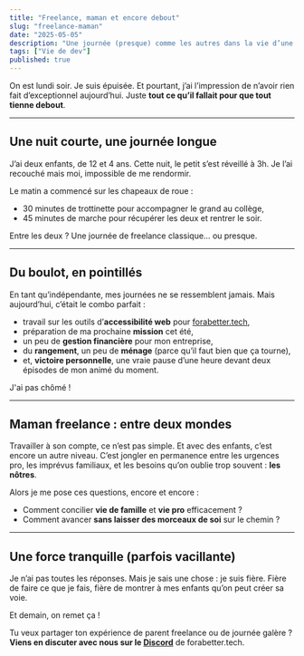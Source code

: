 ```yaml
---
title: "Freelance, maman et encore debout"
slug: "freelance-maman"
date: "2025-05-05"
description: "Une journée (presque) comme les autres dans la vie d’une développeuse freelance et maman"
tags: ["Vie de dev"]
published: true
---
```


On est lundi soir. Je suis épuisée. Et pourtant, j’ai l’impression de n’avoir rien fait d’exceptionnel aujourd’hui. Juste **tout ce qu’il fallait pour que tout tienne debout**.

---

## Une nuit courte, une journée longue

J’ai deux enfants, de 12 et 4 ans. Cette nuit, le petit s’est réveillé à 3h. Je l’ai recouché mais moi, impossible de me rendormir.

Le matin a commencé sur les chapeaux de roue&nbsp;:
- 30 minutes de trottinette pour accompagner le grand au collège,
- 45 minutes de marche pour récupérer les deux et rentrer le soir.

Entre les deux&nbsp;? Une journée de freelance classique… ou presque.

---

## Du boulot, en pointillés

En tant qu’indépendante, mes journées ne se ressemblent jamais. Mais aujourd’hui, c’était le combo parfait&nbsp;:

- travail sur les outils d’**accessibilité web** pour [forabetter.tech](/ "Ouvrir la page forabetter.tech"),
- préparation de ma prochaine **mission** cet été,
- un peu de **gestion financière** pour mon entreprise,
- du **rangement**, un peu de **ménage** (parce qu’il faut bien que ça tourne),
- et, **victoire personnelle**, une vraie pause d’une heure devant deux épisodes de mon animé du moment.

J'ai pas chômé&nbsp;!

---

## Maman freelance&nbsp;: entre deux mondes

Travailler à son compte, ce n’est pas simple. Et avec des enfants, c’est encore un autre niveau. C’est jongler en permanence entre les urgences pro, les imprévus familiaux, et les besoins qu’on oublie trop souvent&nbsp;: **les nôtres**.

Alors je me pose ces questions, encore et encore&nbsp;:
- Comment concilier **vie de famille** et **vie pro** efficacement&nbsp;?
- Comment avancer **sans laisser des morceaux de soi** sur le chemin&nbsp;?

---

## Une force tranquille (parfois vacillante)

Je n’ai pas toutes les réponses. Mais je sais une chose&nbsp;: je suis fière. Fière de faire ce que je fais, fière de montrer à mes enfants qu’on peut créer sa voie.

Et demain, on remet ça !

Tu veux partager ton expérience de parent freelance ou de journée galère&nbsp;? **Viens en discuter avec nous sur le [Discord](https://discord.gg/BAZdtgcuNX "Ouvrir dans une nouvelle fenêtre le Discord")** de forabetter.tech.
